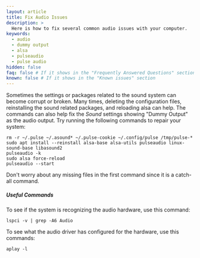 ```yaml
---
layout: article
title: Fix Audio Issues
description: >
  Here is how to fix several common audio issues with your computer.
keywords:
  - audio
  - dummy output
  - alsa
  - pulseaudio
  - pulse audio
hidden: false
faq: false # If it shows in the "Frequently Answered Questions" section
known: false # If it shows in the "Known issues" section
---
```


Sometimes the settings or packages related to the sound system can become corrupt or broken.  Many times, deleting the configuration files, reinstalling the sound related packages, and reloading alsa can help.  The commands can also help fix the _Sound_ settings showing "Dummy Output" as the audio output.  Try running the following commands to repair your system:

```
rm -r ~/.pulse ~/.asound* ~/.pulse-cookie ~/.config/pulse /tmp/pulse-*
sudo apt install --reinstall alsa-base alsa-utils pulseaudio linux-sound-base libasound2
pulseaudio -k
sudo alsa force-reload
pulseaudio --start
```

Don't worry about any missing files in the first command since it is a catch-all command.

##### Useful Commands

To see if the system is recognizing the audio hardware, use this command:

`lspci -v | grep -A6 Audio`

To see what the audio driver has configured for the hardware, use this commands:

`aplay -l`
